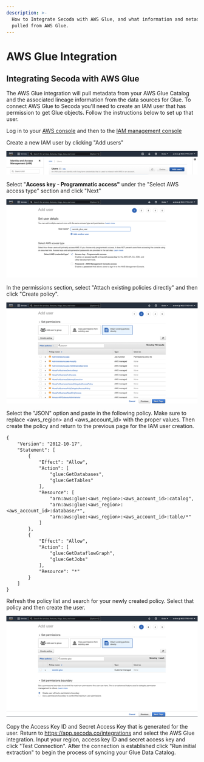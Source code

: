 ```yaml
---
description: >-
  How to Integrate Secoda with AWS Glue, and what information and metadata is
  pulled from AWS Glue.
---
```


# AWS Glue Integration

## Integrating Secoda with AWS Glue&#x20;

The AWS Glue integration will pull metadata from your AWS Glue Catalog and the associated lineage information from the data sources for Glue. To connect AWS Glue to Secoda you'll need to create an IAM user that has permission to get Glue objects. Follow the instructions below to set up that user.

Log in to your [AWS console](https://us-east-1.console.aws.amazon.com/console/home?region=us-east-1) and then to the [IAM management console](https://us-east-1.console.aws.amazon.com/iamv2/home?region=us-east-1#/home)

Create a new IAM user by clicking "Add users"

![](<../.gitbook/assets/image (3).png>)

Select "**Access key - Programmatic access"** under the "Select AWS access type" section and click "Next"

![](<../.gitbook/assets/image (6).png>)

In the permissions section, select "Attach existing policies directly" and then click "Create policy".

![](<../.gitbook/assets/image (8).png>)

Select the "JSON" option and paste in the following policy. Make sure to replace \<aws\_region> and \<aws\_account\_id> with the proper values. Then create the policy and return to the previous page for the IAM user creation.

```
{
    "Version": "2012-10-17",
    "Statement": [
        {
            "Effect": "Allow",
            "Action": [
                "glue:GetDatabases",
                "glue:GetTables"
            ],
            "Resource": [
                "arn:aws:glue:<aws_region>:<aws_account_id>:catalog",
                "arn:aws:glue:<aws_region>:<aws_account_id>:database/*",
                "arn:aws:glue:<aws_region>:<aws_account_id>:table/*"
            ]
        },
        {
            "Effect": "Allow",
            "Action": [
                "glue:GetDataflowGraph",
                "glue:GetJobs"
            ],
            "Resource": "*"
        }
    ]
}
```

Refresh the policy list and search for your newly created policy. Select that policy and then create the user.&#x20;

![](<../.gitbook/assets/image (1).png>)

Copy the Access Key ID and Secret Access Key that is generated for the user. Return to https://app.secoda.co/integrations and select the AWS Glue integration. Input your region, access key ID and secret access key and click "Test Connection". After the connection is established click "Run initial extraction" to begin the process of syncing your Glue Data Catalog.&#x20;
